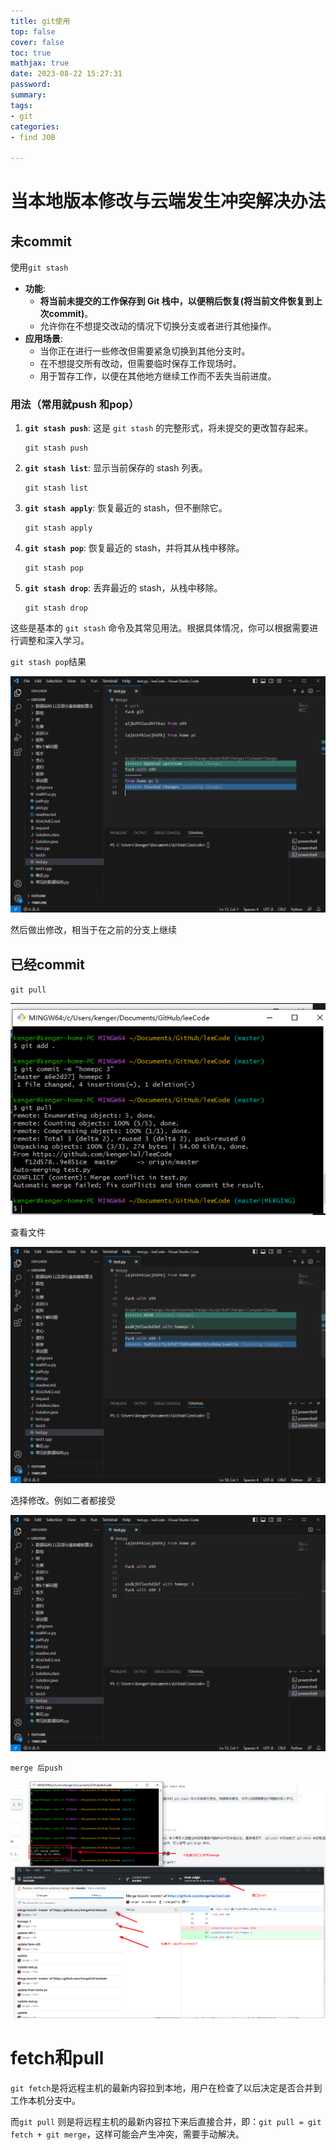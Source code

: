 ```yaml
---
title: git使用
top: false
cover: false
toc: true
mathjax: true
date: 2023-08-22 15:27:31
password:
summary:
tags:
- git
categories:
- find JOB

---
```




# 当本地版本修改与云端发生冲突解决办法

## 未commit

使用`git stash`

- **功能**:
  - **将当前未提交的工作保存到 Git 栈中，以便稍后恢复(将当前文件恢复到上次commit)**。
  - 允许你在不想提交改动的情况下切换分支或者进行其他操作。
- **应用场景**:
  - 当你正在进行一些修改但需要紧急切换到其他分支时。
  - 在不想提交所有改动，但需要临时保存工作现场时。
  - 用于暂存工作，以便在其他地方继续工作而不丢失当前进度。

### 用法（常用就push 和pop）

1. **`git stash push`**: 这是 `git stash` 的完整形式，将未提交的更改暂存起来。

   ```
   git stash push
   ```

2. **`git stash list`**: 显示当前保存的 stash 列表。

   ```
   git stash list
   ```

3. **`git stash apply`**: 恢复最近的 stash，但不删除它。

   ```
   git stash apply
   ```

4. **`git stash pop`**: 恢复最近的 stash，并将其从栈中移除。

   ```
   git stash pop
   ```

5. **`git stash drop`**: 丢弃最近的 stash，从栈中移除。

   ```
   git stash drop
   ```

这些是基本的 `git stash` 命令及其常见用法。根据具体情况，你可以根据需要进行调整和深入学习。



`git stash pop`结果

![refs/heads/master/image-20240320002801980](https://raw.githubusercontent.com/kengerlwl/kengerlwl.github.io/refs/heads/master/image/b2f8414f6cbfc15e7744f2112f9bde7d/6564124d1c13fba84ff5a68727fc7a10.png)

然后做出修改，相当于在之前的分支上继续







## 已经commit





`git pull`

![refs/heads/master/image-20240320003754753](https://raw.githubusercontent.com/kengerlwl/kengerlwl.github.io/refs/heads/master/image/b2f8414f6cbfc15e7744f2112f9bde7d/9d9c71e96815daf4b20625a2939c90ef.png)



查看文件

![refs/heads/master/image-20240320003815852](https://raw.githubusercontent.com/kengerlwl/kengerlwl.github.io/refs/heads/master/image/b2f8414f6cbfc15e7744f2112f9bde7d/5fdf6af1eda4fd9dd760c61a225d8c95.png)



选择修改。例如二者都接受



![refs/heads/master/image-20240320003841710](https://raw.githubusercontent.com/kengerlwl/kengerlwl.github.io/refs/heads/master/image/b2f8414f6cbfc15e7744f2112f9bde7d/92ce6f1a30134b1939f9db89e452488c.png)



`merge 后push`

![refs/heads/master/image-20240320004238882](https://raw.githubusercontent.com/kengerlwl/kengerlwl.github.io/refs/heads/master/image/b2f8414f6cbfc15e7744f2112f9bde7d/eb2a32111ff31d8fa046a25e248f26c2.png)









# fetch和pull



`git fetch`是将远程主机的最新内容拉到本地，用户在检查了以后决定是否合并到工作本机分支中。

而`git pull` 则是将远程主机的最新内容拉下来后直接合并，即：`git pull = git fetch + git merge`，这样可能会产生冲突，需要手动解决。
